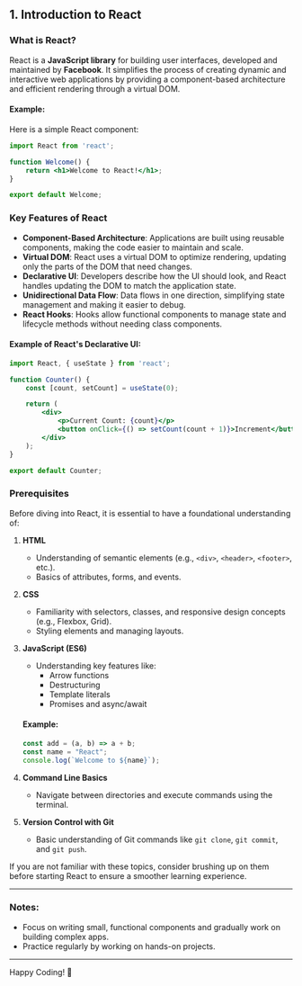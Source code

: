 
## 1. Introduction to React

### What is React?
React is a **JavaScript library** for building user interfaces, developed and maintained by **Facebook**. It simplifies the process of creating dynamic and interactive web applications by providing a component-based architecture and efficient rendering through a virtual DOM.

#### Example:
Here is a simple React component:

```jsx
import React from 'react';

function Welcome() {
    return <h1>Welcome to React!</h1>;
}

export default Welcome;
```

### Key Features of React
- **Component-Based Architecture**: Applications are built using reusable components, making the code easier to maintain and scale.
- **Virtual DOM**: React uses a virtual DOM to optimize rendering, updating only the parts of the DOM that need changes.
- **Declarative UI**: Developers describe how the UI should look, and React handles updating the DOM to match the application state.
- **Unidirectional Data Flow**: Data flows in one direction, simplifying state management and making it easier to debug.
- **React Hooks**: Hooks allow functional components to manage state and lifecycle methods without needing class components.

#### Example of React's Declarative UI:

```jsx
import React, { useState } from 'react';

function Counter() {
    const [count, setCount] = useState(0);

    return (
        <div>
            <p>Current Count: {count}</p>
            <button onClick={() => setCount(count + 1)}>Increment</button>
        </div>
    );
}

export default Counter;
```

### Prerequisites
Before diving into React, it is essential to have a foundational understanding of:

1. **HTML**
    - Understanding of semantic elements (e.g., `<div>`, `<header>`, `<footer>`, etc.).
    - Basics of attributes, forms, and events.

2. **CSS**
    - Familiarity with selectors, classes, and responsive design concepts (e.g., Flexbox, Grid).
    - Styling elements and managing layouts.

3. **JavaScript (ES6)**
    - Understanding key features like:
        - Arrow functions
        - Destructuring
        - Template literals
        - Promises and async/await

    #### Example:
    ```javascript
    const add = (a, b) => a + b;
    const name = "React";
    console.log(`Welcome to ${name}`);
    ```

4. **Command Line Basics**
    - Navigate between directories and execute commands using the terminal.

5. **Version Control with Git**
    - Basic understanding of Git commands like `git clone`, `git commit`, and `git push`.

If you are not familiar with these topics, consider brushing up on them before starting React to ensure a smoother learning experience.

---

### Notes:
- Focus on writing small, functional components and gradually work on building complex apps.
- Practice regularly by working on hands-on projects.

---

Happy Coding! 🎉
